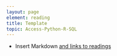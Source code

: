 ```yaml
---
layout: page
element: reading
title: Template
topic: Access-Python-R-SQL
---
```


- Insert Markdown [and links to readings](https://what-if.xkcd.com/76/)

